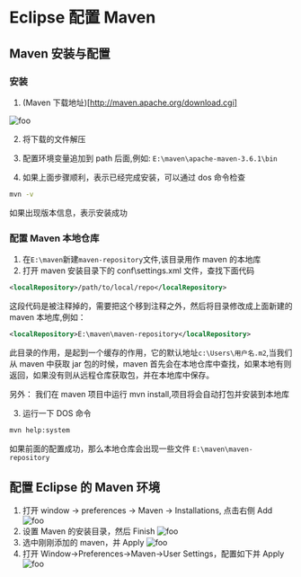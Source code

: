 # Eclipse 配置 Maven

## Maven 安装与配置

### 安装

1. (Maven 下载地址)[http://maven.apache.org/download.cgi]

<img :src="$withBase('/images/Java/maven_downLoad.png')" alt="foo">

2. 将下载的文件解压

3. 配置环境变量追加到 path 后面,例如: `E:\maven\apache-maven-3.6.1\bin`

4. 如果上面步骤顺利，表示已经完成安装，可以通过 dos 命令检查

```bash
mvn -v
```

如果出现版本信息，表示安装成功

### 配置 Maven 本地仓库

1. 在`E:\maven`新建`maven-repository`文件,该目录用作 maven 的本地库
2. 打开 maven 安装目录下的 conf\settings.xml 文件，查找下面代码

```xml
<localRepository>/path/to/local/repo</localRepository>
```

这段代码是被注释掉的，需要把这个移到注释之外，然后将目录修改成上面新建的 maven 本地库,例如：

```xml
<localRepository>E:\maven\maven-repository</localRepository>
```

此目录的作用，是起到一个缓存的作用，它的默认地址`c:\Users\用户名.m2`,当我们从 maven 中获取 jar 包的时候，maven 首先会在本地仓库中查找，如果本地有则返回，如果没有则从远程仓库获取包，并在本地库中保存。

另外： 我们在 maven 项目中运行 mvn install,项目将会自动打包并安装到本地库

3. 运行一下 DOS 命令

```bash
mvn help:system
```

如果前面的配置成功，那么本地仓库会出现一些文件 `E:\maven\maven-repository`

## 配置 Eclipse 的 Maven 环境

1. 打开 window -> preferences -> Maven -> Installations, 点击右侧 Add
   <img :src="$withBase('/images/Java/eclipse-setMaven-00.png')" alt="foo">
2. 设置 Maven 的安装目录，然后 Finish
   <img :src="$withBase('/images/Java/eclipse-setMaven-01.png')" alt="foo">
3. 选中刚刚添加的 maven，并 Apply
   <img :src="$withBase('/images/Java/eclipse-setMaven-02.png')" alt="foo">
4. 打开 Window->Preferences->Maven->User Settings，配置如下并 Apply
   <img :src="$withBase('/images/Java/eclipse-setMaven-03.png')" alt="foo">
